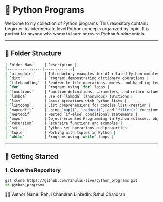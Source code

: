 # 🐍 Python Programs

Welcome to my collection of Python programs! This repository contains beginner-to-intermediate level Python concepts organized by topic. It is perfect for anyone who wants to learn or revise Python fundamentals.

---

## 📁 Folder Structure

```bash
| Folder Name     | Description |
|----------------|-------------|
| `ai_modules`    | Introductory examples for AI-related Python modules |
| `dict`          | Programs demonstrating dictionary operations |
| `filehandling`  | Read/write file operations, modes, and handling techniques |
| `for`           | Programs using `for` loops |
| `functions`     | Function definitions, parameters, and return values |
| `lambda`        | Use of `lambda` (anonymous) functions |
| `list`          | Basic operations with Python lists |
| `listcomp`      | List comprehensions for concise list creation |
| `mapredfil`     | Using `map()`, `reduce()`, and `filter()` functions |
| `nestedif`      | Nested `if-else` conditional statements |
| `oops`          | Object-Oriented Programming in Python (classes, objects, inheritance) |
| `recursion`     | Recursive functions and examples |
| `set`           | Python set operations and properties |
| `tuple`         | Working with tuples in Python |
| `while`         | Programs using `while` loops |

```
---

## 🚀 Getting Started

### 1. Clone the Repository

```bash
git clone https://github.com/rahulis-live/python_programs.git
cd python_programs
```

👨‍💻 Author
Name: Rahul Chandran
LinkedIn: Rahul Chandran
